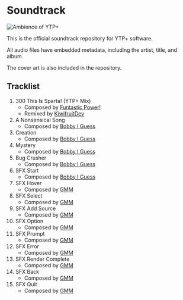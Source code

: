 # Soundtrack

![Ambience of YTP+](https://i.imgur.com/6muqeuY.png)

This is the official soundtrack repository for YTP+ software.

All audio files have embedded metadata, including the artist, title, and album.

The cover art is also included in the repository.

## Tracklist

1. 300 This Is Sparta! (YTP+ Mix)
    - Composed by [Funtastic Power!](https://keaton-world.com)
    - Remixed by [KiwifruitDev](https://github.com/KiwifruitDev)
1. A Nonsensical Song
    - Composed by [Bobby I Guess](https://www.youtube.com/@CrazyGoldenGamer)
1. Creation
    - Composed by [Bobby I Guess](https://www.youtube.com/@CrazyGoldenGamer)
1. Mystery
    - Composed by [Bobby I Guess](https://www.youtube.com/@CrazyGoldenGamer)
1. Bug Crusher
    - Composed by [Bobby I Guess](https://www.youtube.com/@CrazyGoldenGamer)
1. SFX Start
    - Composed by [Bobby I Guess](https://www.youtube.com/@CrazyGoldenGamer)
1. SFX Hover
    - Composed by [GMM](https://github.com/gmm2003)
1. SFX Select
    - Composed by [GMM](https://github.com/gmm2003)
1. SFX Add Source
    - Composed by [GMM](https://github.com/gmm2003)
1. SFX Option
    - Composed by [GMM](https://github.com/gmm2003)
1. SFX Prompt
    - Composed by [GMM](https://github.com/gmm2003)
1. SFX Error
    - Composed by [GMM](https://github.com/gmm2003)
1. SFX Render Complete
    - Composed by [GMM](https://github.com/gmm2003)
1. SFX Back
    - Composed by [GMM](https://github.com/gmm2003)
1. SFX Quit
    - Composed by [GMM](https://github.com/gmm2003)
